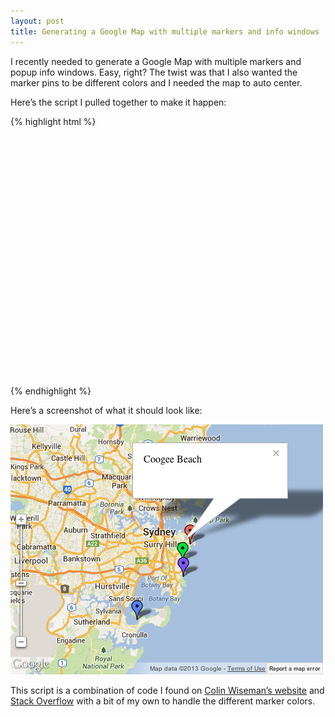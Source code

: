 ```yaml
---
layout: post
title: Generating a Google Map with multiple markers and info windows
---
```

I recently needed to generate a Google Map with multiple markers and popup info windows. Easy, right? The twist was that I also wanted the marker pins to be different colors and I needed the map to auto center.

Here’s the script I pulled together to make it happen:

{% highlight html %}
<!DOCTYPE html>
<html> 
<head> 
  <meta http-equiv="content-type" content="text/html; charset=UTF-8" /> 
  <title>Google Maps Multiple Markers</title> 
  <script src="http://maps.google.com/maps/api/js?sensor=false"></script>
  <script src="http://ajax.aspnetcdn.com/ajax/jQuery/jquery-1.10.1.min.js"></script>
</head> 
<body>
  <div id="map" style="width: 500px; height: 400px;"></div>

  <script type="text/javascript">
    // Define your locations: HTML content for the info window, latitude, longitude
    var locations = [
      ['<h4>Bondi Beach</h4>', -33.890542, 151.274856],
      ['<h4>Coogee Beach</h4>', -33.923036, 151.259052],
      ['<h4>Cronulla Beach</h4>', -34.028249, 151.157507],
      ['<h4>Manly Beach</h4>', -33.80010128657071, 151.28747820854187],
      ['<h4>Maroubra Beach</h4>', -33.950198, 151.259302]
    ];
    
    // Setup the different icons and shadows
    var iconURLPrefix = 'http://maps.google.com/mapfiles/ms/icons/';
    
    var icons = [
      iconURLPrefix + 'red-dot.png',
      iconURLPrefix + 'green-dot.png',
      iconURLPrefix + 'blue-dot.png',
      iconURLPrefix + 'orange-dot.png',
      iconURLPrefix + 'purple-dot.png',
      iconURLPrefix + 'pink-dot.png',      
      iconURLPrefix + 'yellow-dot.png'
    ]
    var icons_length = icons.length;
    
    
    var shadow = {
      anchor: new google.maps.Point(15,33),
      url: iconURLPrefix + 'msmarker.shadow.png'
    };

    var map = new google.maps.Map(document.getElementById('map'), {
      zoom: 10,
      center: new google.maps.LatLng(-37.92, 151.25),
      mapTypeId: google.maps.MapTypeId.ROADMAP,
      mapTypeControl: false,
      streetViewControl: false,
      panControl: false,
      zoomControlOptions: {
         position: google.maps.ControlPosition.LEFT_BOTTOM
      }
    });

    var infowindow = new google.maps.InfoWindow({
      maxWidth: 160
    });

    var marker;
    var markers = new Array();
    
    var iconCounter = 0;
    
    // Add the markers and infowindows to the map
    for (var i = 0; i < locations.length; i++) {  
      marker = new google.maps.Marker({
        position: new google.maps.LatLng(locations[i][1], locations[i][2]),
        map: map,
        icon : icons[iconCounter],
        shadow: shadow
      });

      markers.push(marker);

      google.maps.event.addListener(marker, 'click', (function(marker, i) {
        return function() {
          infowindow.setContent(locations[i][0]);
          infowindow.open(map, marker);
        }
      })(marker, i));
      
      iconCounter++;
      // We only have a limited number of possible icon colors, so we may have to restart the counter
      if(iconCounter >= icons_length){
      	iconCounter = 0;
      }
    }

    function AutoCenter() {
      //  Create a new viewpoint bound
      var bounds = new google.maps.LatLngBounds();
      //  Go through each...
      $.each(markers, function (index, marker) {
        bounds.extend(marker.position);
      });
      //  Fit these bounds to the map
      map.fitBounds(bounds);
    }
    AutoCenter();
  </script> 
</body>
</html>
{% endhighlight %}

Here’s a screenshot of what it should look like:

![Map Screenshot](/blog/images/2013/08/google-maps.png)

This script is a combination of code I found on [Colin Wiseman’s website](http://you.arenot.me/2010/06/29/google-maps-api-v3-0-multiple-markers-multiple-infowindows/) and [Stack Overflow](http://stackoverflow.com/a/3059129/648844) with a bit of my own to handle the different marker colors.
